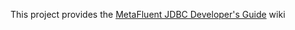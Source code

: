 This project provides the [MetaFluent JDBC Developer's Guide](https://github.com/MetaFluent/jdbc-developers-guide.wiki) wiki
